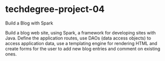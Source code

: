 # techdegree-project-04
Build a Blog with Spark

Build a blog web site, using Spark, a framework for developing sites with Java. Define the application routes, use DAOs (data access objects) to access application data, use a templating engine for rendering HTML and create forms for the user to add new blog entries and comment on existing ones.
